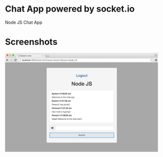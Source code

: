# Chat App powered by socket.io

Node JS
Chat App

# Screenshots

![Alt text](/screenshots/chat1.png?raw=true)

